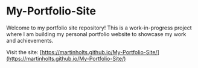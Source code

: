 # My-Portfolio-Site

Welcome to my portfolio site repository! This is a work-in-progress project where I am building my personal portfolio website to showcase my work and achievements.

Visit the site: [https://martinholts.github.io/My-Portfolio-Site/](https://martinholts.github.io/My-Portfolio-Site/)
